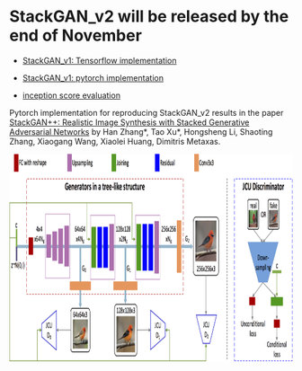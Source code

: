 # StackGAN_v2 will be released by the end of November

- [StackGAN_v1: Tensorflow implementation](https://github.com/hanzhanggit/StackGAN)

- [StackGAN_v1: pytorch implementation](https://github.com/hanzhanggit/StackGAN-Pytorch)

- [inception score evaluation](https://github.com/hanzhanggit/StackGAN-inception-model)


Pytorch implementation for reproducing StackGAN_v2 results in the paper [StackGAN++: Realistic Image Synthesis with Stacked Generative Adversarial Networks](examples/StackGAN++.pdf) by Han Zhang*, Tao Xu*, Hongsheng Li, Shaoting Zhang, Xiaogang Wang,   Xiaolei Huang, Dimitris Metaxas.

<img src="examples/framework.jpg" width="700px" height="370px"/>
